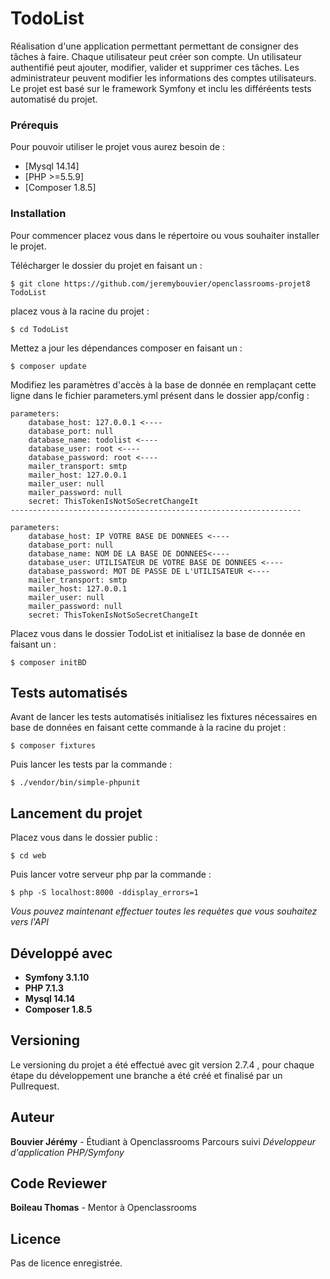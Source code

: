 # TodoList

Réalisation d'une application permettant permettant de consigner des tâches à faire. Chaque utilisateur peut créer son 
compte. Un utilisateur authentifié peut ajouter, modifier, valider et supprimer ces tâches. Les administrateur peuvent 
modifier les informations des comptes utilisateurs. Le projet est basé sur le framework Symfony et inclu les différéents 
tests automatisé du projet. 

### Prérequis

Pour pouvoir utiliser le projet vous aurez besoin de :

* [Mysql 14.14]
* [PHP >=5.5.9]
* [Composer 1.8.5]

### Installation

Pour commencer placez vous dans le répertoire ou vous souhaiter installer le projet.


Télécharger le dossier du projet en faisant un :
```
$ git clone https://github.com/jeremybouvier/openclassrooms-projet8 TodoList
```
placez vous à la racine du projet  :
```
$ cd TodoList
```

Mettez a jour les dépendances composer en faisant un :
```
$ composer update
```

Modifiez les paramètres d'accès à la base de donnée en remplaçant cette ligne dans le fichier parameters.yml présent 
dans le dossier app/config :
```
parameters:
    database_host: 127.0.0.1 <----
    database_port: null
    database_name: todolist <----
    database_user: root <----
    database_password: root <----
    mailer_transport: smtp
    mailer_host: 127.0.0.1
    mailer_user: null
    mailer_password: null
    secret: ThisTokenIsNotSoSecretChangeIt
-----------------------------------------------------------------

parameters:
    database_host: IP VOTRE BASE DE DONNEES <----
    database_port: null
    database_name: NOM DE LA BASE DE DONNEES<----
    database_user: UTILISATEUR DE VOTRE BASE DE DONNEES <----
    database_password: MOT DE PASSE DE L'UTILISATEUR <----
    mailer_transport: smtp
    mailer_host: 127.0.0.1
    mailer_user: null
    mailer_password: null
    secret: ThisTokenIsNotSoSecretChangeIt

```

Placez vous dans le dossier TodoList et initialisez la base de donnée en faisant un :
```
$ composer initBD
```
## Tests automatisés

Avant de lancer les tests automatisés initialisez les fixtures nécessaires en base de données en faisant cette commande à la racine du projet :
```
$ composer fixtures
```
Puis lancer les tests par la commande :
```
$ ./vendor/bin/simple-phpunit
```
 
## Lancement du projet

Placez vous dans le dossier public :
```
$ cd web
```

Puis lancer votre serveur php par la commande :
```
$ php -S localhost:8000 -ddisplay_errors=1
```
*Vous pouvez maintenant effectuer toutes les requètes que vous souhaitez vers l'API*
## Développé avec

* **Symfony 3.1.10** 
* **PHP 7.1.3**
* **Mysql 14.14**
* **Composer 1.8.5** 

## Versioning

Le versioning du projet a été effectué avec git version 2.7.4 , pour chaque étape du développement une branche a 
été créé et finalisé par un Pullrequest.

## Auteur

**Bouvier Jérémy** - Étudiant à Openclassrooms 
 Parcours suivi *Développeur d'application PHP/Symfony*
 
## Code Reviewer

**Boileau Thomas** - Mentor à Openclassrooms 

## Licence

Pas de licence enregistrée.
